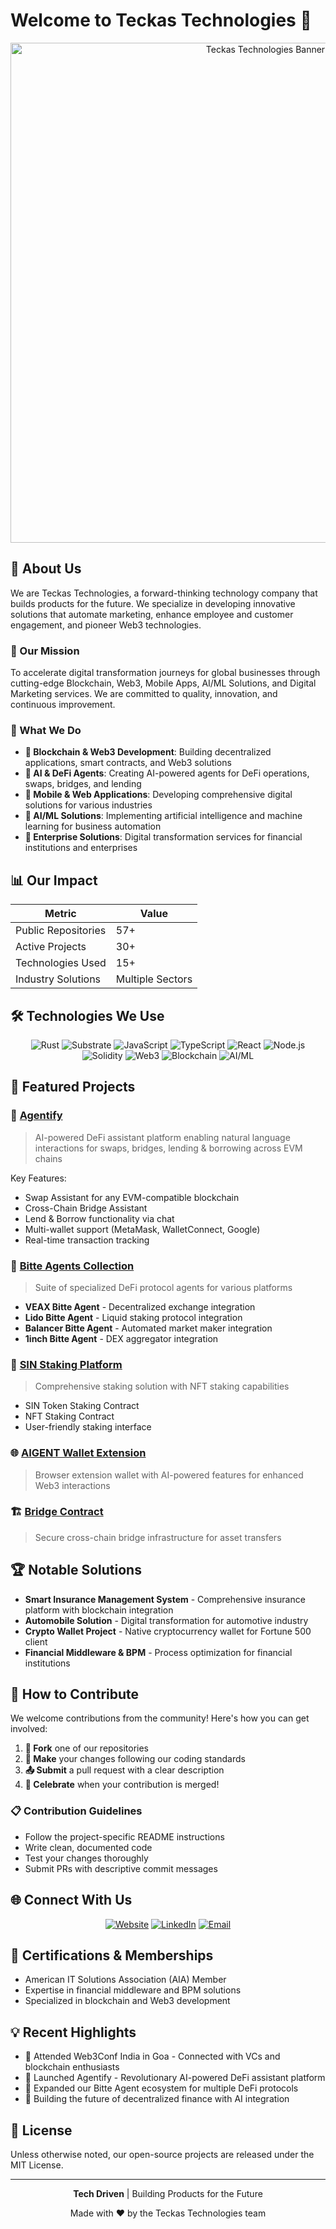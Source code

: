# Welcome to Teckas Technologies 👋

<div align="center">
  <img src="https://drive.google.com/uc?export=view&id=1mNI6i38iS1vwihtWn16raddVWvY5Synt" alt="Teckas Technologies Banner" width="800">
</div>

## 🚀 About Us

We are Teckas Technologies, a forward-thinking technology company that builds products for the future. We specialize in developing innovative solutions that automate marketing, enhance employee and customer engagement, and pioneer Web3 technologies.

### 🎯 Our Mission

To accelerate digital transformation journeys for global businesses through cutting-edge Blockchain, Web3, Mobile Apps, AI/ML Solutions, and Digital Marketing services. We are committed to quality, innovation, and continuous improvement.

### 🌟 What We Do

- **🔗 Blockchain & Web3 Development**: Building decentralized applications, smart contracts, and Web3 solutions
- **🤖 AI & DeFi Agents**: Creating AI-powered agents for DeFi operations, swaps, bridges, and lending
- **📱 Mobile & Web Applications**: Developing comprehensive digital solutions for various industries
- **🧠 AI/ML Solutions**: Implementing artificial intelligence and machine learning for business automation
- **🏢 Enterprise Solutions**: Digital transformation services for financial institutions and enterprises

## 📊 Our Impact

<div align="center">

| Metric | Value |
|--------|-------|
| Public Repositories | 57+ |
| Active Projects | 30+ |
| Technologies Used | 15+ |
| Industry Solutions | Multiple Sectors |

</div>

## 🛠️ Technologies We Use

<div align="center">

![Rust](https://img.shields.io/badge/-Rust-000000?style=flat-square&logo=rust&logoColor=white)
![Substrate](https://img.shields.io/badge/-Substrate-282828?style=flat-square&logo=polkadot&logoColor=white)
![JavaScript](https://img.shields.io/badge/-JavaScript-F7DF1E?style=flat-square&logo=javascript&logoColor=black)
![TypeScript](https://img.shields.io/badge/-TypeScript-3178C6?style=flat-square&logo=typescript&logoColor=white)
![React](https://img.shields.io/badge/-React-61DAFB?style=flat-square&logo=react&logoColor=black)
![Node.js](https://img.shields.io/badge/-Node.js-339933?style=flat-square&logo=node.js&logoColor=white)
![Solidity](https://img.shields.io/badge/-Solidity-363636?style=flat-square&logo=solidity&logoColor=white)
![Web3](https://img.shields.io/badge/-Web3.js-F16822?style=flat-square&logo=web3.js&logoColor=white)
![Blockchain](https://img.shields.io/badge/-Blockchain-121D33?style=flat-square&logo=blockchain.com&logoColor=white)
![AI/ML](https://img.shields.io/badge/-AI/ML-FF6F00?style=flat-square&logo=tensorflow&logoColor=white)

</div>

## 🌟 Featured Projects

### 🤖 [Agentify](https://github.com/Teckas-Technologies/agentify-new-ui)
> AI-powered DeFi assistant platform enabling natural language interactions for swaps, bridges, lending & borrowing across EVM chains

Key Features:
- Swap Assistant for any EVM-compatible blockchain
- Cross-Chain Bridge Assistant
- Lend & Borrow functionality via chat
- Multi-wallet support (MetaMask, WalletConnect, Google)
- Real-time transaction tracking

### 🔗 [Bitte Agents Collection](https://github.com/Teckas-Technologies)
> Suite of specialized DeFi protocol agents for various platforms

- **VEAX Bitte Agent** - Decentralized exchange integration
- **Lido Bitte Agent** - Liquid staking protocol integration
- **Balancer Bitte Agent** - Automated market maker integration
- **1inch Bitte Agent** - DEX aggregator integration

### 💎 [SIN Staking Platform](https://github.com/Teckas-Technologies/SIN-STAKINGS)
> Comprehensive staking solution with NFT staking capabilities

- SIN Token Staking Contract
- NFT Staking Contract
- User-friendly staking interface

### 🌐 [AIGENT Wallet Extension](https://github.com/Teckas-Technologies/AIGENT_Wallet_Extension)
> Browser extension wallet with AI-powered features for enhanced Web3 interactions

### 🏗️ [Bridge Contract](https://github.com/Teckas-Technologies/bridge-contract)
> Secure cross-chain bridge infrastructure for asset transfers

## 🏆 Notable Solutions

- **Smart Insurance Management System** - Comprehensive insurance platform with blockchain integration
- **Automobile Solution** - Digital transformation for automotive industry
- **Crypto Wallet Project** - Native cryptocurrency wallet for Fortune 500 client
- **Financial Middleware & BPM** - Process optimization for financial institutions

## 🤝 How to Contribute

We welcome contributions from the community! Here's how you can get involved:

1. **🍴 Fork** one of our repositories
2. **🔧 Make** your changes following our coding standards
3. **📤 Submit** a pull request with a clear description
4. **🎉 Celebrate** when your contribution is merged!

### 📋 Contribution Guidelines

- Follow the project-specific README instructions
- Write clean, documented code
- Test your changes thoroughly
- Submit PRs with descriptive commit messages

## 🌐 Connect With Us

<div align="center">

[![Website](https://img.shields.io/badge/Website-teckastechnologies.com-blue?style=for-the-badge&logo=google-chrome)](https://teckastechnologies.com)
[![LinkedIn](https://img.shields.io/badge/LinkedIn-Teckas-0077B5?style=for-the-badge&logo=linkedin)](https://linkedin.com/company/teckas)
[![Email](https://img.shields.io/badge/Email-Contact%20Us-D14836?style=for-the-badge&logo=gmail&logoColor=white)](mailto:info@teckastechnologies.com)

</div>

## 🏅 Certifications & Memberships

- American IT Solutions Association (AIA) Member
- Expertise in financial middleware and BPM solutions
- Specialized in blockchain and Web3 development

## 💡 Recent Highlights

- 🎉 Attended Web3Conf India in Goa - Connected with VCs and blockchain enthusiasts
- 🚀 Launched Agentify - Revolutionary AI-powered DeFi assistant platform
- 🔗 Expanded our Bitte Agent ecosystem for multiple DeFi protocols
- 🌟 Building the future of decentralized finance with AI integration

## 📜 License

Unless otherwise noted, our open-source projects are released under the MIT License.

---

<div align="center">
 
**Tech Driven** | Building Products for the Future

Made with ❤️ by the Teckas Technologies team

</div>
